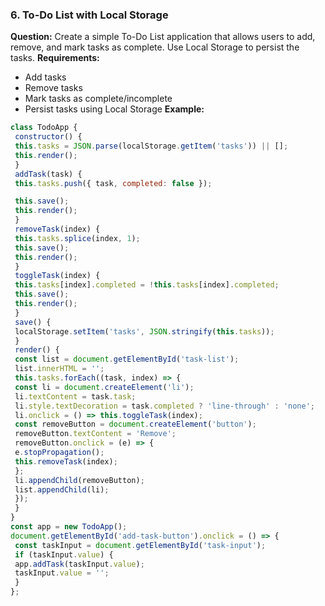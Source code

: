 ### 6. To-Do List with Local Storage 
**Question:** 
Create a simple To-Do List application that allows users to add, remove, and mark tasks as complete. Use Local Storage to persist the tasks. 
**Requirements:** 
- Add tasks 
- Remove tasks 
- Mark tasks as complete/incomplete 
- Persist tasks using Local Storage 
**Example:** 
```javascript 
class TodoApp { 
 constructor() { 
 this.tasks = JSON.parse(localStorage.getItem('tasks')) || []; 
 this.render(); 
 } 
 addTask(task) { 
 this.tasks.push({ task, completed: false }); 

 this.save(); 
 this.render(); 
 } 
 removeTask(index) { 
 this.tasks.splice(index, 1); 
 this.save(); 
 this.render(); 
 } 
 toggleTask(index) { 
 this.tasks[index].completed = !this.tasks[index].completed; 
 this.save(); 
 this.render(); 
 } 
 save() { 
 localStorage.setItem('tasks', JSON.stringify(this.tasks)); 
 } 
 render() { 
 const list = document.getElementById('task-list'); 
 list.innerHTML = ''; 
 this.tasks.forEach((task, index) => { 
 const li = document.createElement('li'); 
 li.textContent = task.task; 
 li.style.textDecoration = task.completed ? 'line-through' : 'none'; 
 li.onclick = () => this.toggleTask(index); 
 const removeButton = document.createElement('button'); 
 removeButton.textContent = 'Remove'; 
 removeButton.onclick = (e) => { 
 e.stopPropagation(); 
 this.removeTask(index); 
 }; 
 li.appendChild(removeButton); 
 list.appendChild(li); 
 }); 
 } 
} 
const app = new TodoApp(); 
document.getElementById('add-task-button').onclick = () => { 
 const taskInput = document.getElementById('task-input'); 
 if (taskInput.value) { 
 app.addTask(taskInput.value); 
 taskInput.value = ''; 
 } 
}; 
``` 
